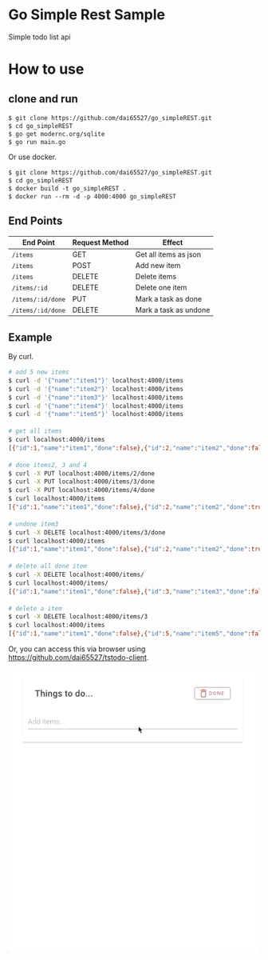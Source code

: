 # Go Simple Rest Sample
Simple todo list api

# How to use
## clone and run

```
$ git clone https://github.com/dai65527/go_simpleREST.git
$ cd go_simpleREST
$ go get modernc.org/sqlite
$ go run main.go
```

Or use docker.

```
$ git clone https://github.com/dai65527/go_simpleREST.git
$ cd go_simpleREST
$ docker build -t go_simpleREST .
$ docker run --rm -d -p 4000:4000 go_simpleREST
```

## End Points

|End Point|Request Method|Effect|
| ---- | ---- | ---- |
|`/items`|GET|Get all items as json|
|`/items`|POST|Add new item|
|`/items`|DELETE|Delete items|
|`/items/:id`|DELETE|Delete one item|
|`/items/:id/done`|PUT|Mark a task as done|
|`/items/:id/done`|DELETE|Mark a task as undone|

## Example
By curl.

```sh
# add 5 new items
$ curl -d '{"name":"item1"}' localhost:4000/items
$ curl -d '{"name":"item2"}' localhost:4000/items
$ curl -d '{"name":"item3"}' localhost:4000/items
$ curl -d '{"name":"item4"}' localhost:4000/items  
$ curl -d '{"name":"item5"}' localhost:4000/items

# get all items
$ curl localhost:4000/items
[{"id":1,"name":"item1","done":false},{"id":2,"name":"item2","done":false},{"id":3,"name":"item3","done":false},{"id":4,"name":"item4","done":false},{"id":5,"name":"item5","done":false}]

# done items2, 3 and 4
$ curl -X PUT localhost:4000/items/2/done
$ curl -X PUT localhost:4000/items/3/done
$ curl -X PUT localhost:4000/items/4/done
$ curl localhost:4000/items              
[{"id":1,"name":"item1","done":false},{"id":2,"name":"item2","done":true},{"id":3,"name":"item3","done":true},{"id":4,"name":"item4","done":true},{"id":5,"name":"item5","done":false}]

# undone item3
$ curl -X DELETE localhost:4000/items/3/done
$ curl localhost:4000/items                 
[{"id":1,"name":"item1","done":false},{"id":2,"name":"item2","done":true},{"id":3,"name":"item3","done":false},{"id":4,"name":"item4","done":true},{"id":5,"name":"item5","done":false}]

# delete all done item
$ curl -X DELETE localhost:4000/items/ 
$ curl localhost:4000/items/          
[{"id":1,"name":"item1","done":false},{"id":3,"name":"item3","done":false},{"id":5,"name":"item5","done":false}]

# delete a item
$ curl -X DELETE localhost:4000/items/3
$ curl localhost:4000/items         
[{"id":1,"name":"item1","done":false},{"id":5,"name":"item5","done":false}]
```

Or, you can access this via browser using https://github.com/dai65527/tstodo-client.

![browser](/sampleimages/todoAPI.gif)
